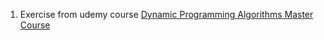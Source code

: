 1. Exercise from udemy course [Dynamic Programming Algorithms Master Course
](https://www.udemy.com/course/dynamic-programming-master-course-coding-minutes/)